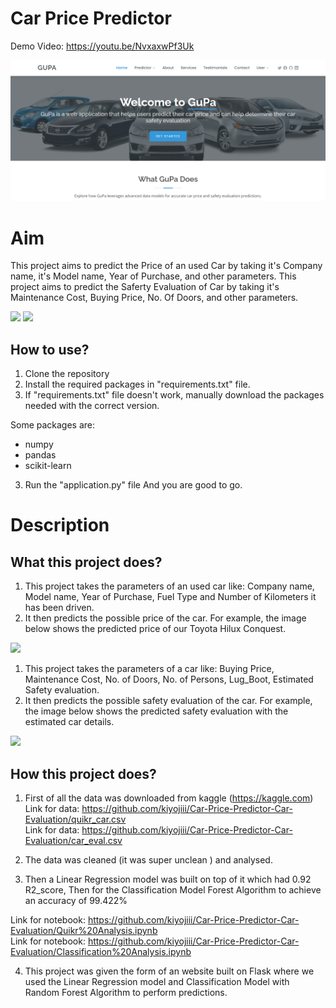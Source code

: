 # Car Price Predictor

Demo Video: https://youtu.be/NvxaxwPf3Uk

<img src="https://github.com/kiyojiii/Car-Price-Predictor-Car-Evaluation/blob/main/new_demo.png">


# Aim

This project aims to predict the Price of an used Car by taking it's Company name, it's Model name, Year of Purchase, and other parameters.
This project aims to predict the Saferty Evaluation of Car by taking it's Maintenance Cost, Buying Price, No. Of Doors, and other parameters.

<img src="https://github.com/kiyojiii/Car-Price-Predictor-Car-Evaluation/predict.png">
<img src="https://github.com/kiyojiii/Car-Price-Predictor-Car-Evaluation/evaluation.png">

## How to use?

1. Clone the repository
2. Install the required packages in "requirements.txt" file.
3. If "requirements.txt" file doesn't work, manually download the packages needed with the correct version.

Some packages are:
 - numpy 
 - pandas 
 - scikit-learn

3. Run the "application.py" file
And you are good to go. 

# Description

## What this project does?

1. This project takes the parameters of an used car like: Company name, Model name, Year of Purchase, Fuel Type and Number of Kilometers it has been driven.
2. It then predicts the possible price of the car. For example, the image below shows the predicted price of our Toyota Hilux Conquest. 

<img src="https://github.com/kiyojiii/Car-Price-Predictor-Car-Evaluation/predicted.png">

1. This project takes the parameters of a car like: Buying Price, Maintenance Cost, No. of Doors, No. of Persons, Lug_Boot, Estimated Safety evaluation.
2. It then predicts the possible safety evaluation of the car. For example, the image below shows the predicted safety evaluation with the estimated car details. 

<img src="https://github.com/kiyojiii/Car-Price-Predictor-Car-Evaluation/evaluated.png">

## How this project does?

1. First of all the data was downloaded from kaggle (https://kaggle.com) <br>
Link for data: https://github.com/kiyojiii/Car-Price-Predictor-Car-Evaluation/quikr_car.csv <br>
Link for data: https://github.com/kiyojiii/Car-Price-Predictor-Car-Evaluation/car_eval.csv

2. The data was cleaned (it was super unclean ) and analysed.

3. Then a Linear Regression model was built on top of it which had 0.92 R2_score, Then for the Classification Model Forest Algorithm to achieve an accuracy of 99.422%

Link for notebook: https://github.com/kiyojiii/Car-Price-Predictor-Car-Evaluation/Quikr%20Analysis.ipynb <br>
Link for notebook: https://github.com/kiyojiii/Car-Price-Predictor-Car-Evaluation/Classification%20Analysis.ipynb

4. This project was given the form of an website built on Flask where we used the Linear Regression model and Classification Model with Random Forest Algorithm to perform predictions.

